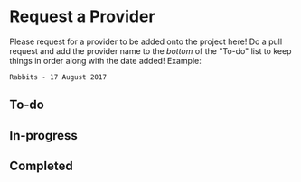 # Request a Provider

Please request for a provider to be added onto the project here! Do a pull request and add the provider name to the *bottom* of the "To-do" list to keep things in order along with the date added! Example:

```
Rabbits - 17 August 2017
```

## To-do

## In-progress

## Completed